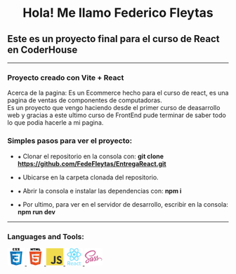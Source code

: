 <h1 align="center">Hola! Me llamo Federico Fleytas</h1>

<h2 align="left">Este es un proyecto final para el curso de React en CoderHouse</h2>

<hr/>

<h3 align="left">Proyecto creado con Vite + React</h3>

<p>Acerca de la pagina: Es un Ecommerce hecho para el curso de react, es una pagina de ventas de componentes de computadoras. 
<br>
Es un proyecto que vengo haciendo desde el primer curso de deasarrollo web y gracias a este ultimo curso de FrontEnd pude terminar de saber todo lo que podia hacerle a mi pagina.
</p>

<h3 align="left">Simples pasos para ver el proyecto: </h3>

- ⁕ Clonar el repositorio en la consola con: **git clone https://github.com/FedeFleytas/EntregaReact.git**

- ⁕ Ubicarse en la carpeta clonada del repositorio.

- ⁕ Abrir la consola e instalar las dependencias con: **npm i**

- ⁕ Por ultimo, para ver en el servidor de desarrollo, escribir en la consola: **npm run dev**

<hr/>

<h3 align="left">Languages and Tools:</h3>
<p align="left"> <a href="https://www.w3schools.com/css/" target="_blank" rel="noreferrer"> <img src="https://raw.githubusercontent.com/devicons/devicon/master/icons/css3/css3-original-wordmark.svg" alt="css3" width="40" height="40"/> </a> <a href="https://www.w3.org/html/" target="_blank" rel="noreferrer"> <img src="https://raw.githubusercontent.com/devicons/devicon/master/icons/html5/html5-original-wordmark.svg" alt="html5" width="40" height="40"/> </a> <a href="https://developer.mozilla.org/en-US/docs/Web/JavaScript" target="_blank" rel="noreferrer"> <img src="https://raw.githubusercontent.com/devicons/devicon/master/icons/javascript/javascript-original.svg" alt="javascript" width="40" height="40"/> </a> <a href="https://reactjs.org/" target="_blank" rel="noreferrer"> <img src="https://raw.githubusercontent.com/devicons/devicon/master/icons/react/react-original-wordmark.svg" alt="react" width="40" height="40"/> </a> <a href="https://sass-lang.com" target="_blank" rel="noreferrer"> <img src="https://raw.githubusercontent.com/devicons/devicon/master/icons/sass/sass-original.svg" alt="sass" width="40" height="40"/> </a> </p>
